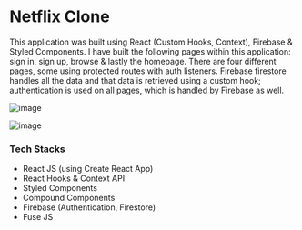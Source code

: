 # Netflix Clone

This application was built using React (Custom Hooks, Context), Firebase & Styled Components. I have built the following pages within this application: sign in, sign up, browse & lastly the homepage. There are four different pages, some using protected routes with auth listeners. Firebase firestore handles all the data and that data is retrieved using a custom hook; authentication is used on all pages, which is handled by Firebase as well.

![image](https://user-images.githubusercontent.com/41061962/127149826-afab1ef4-bebc-4416-9fd4-87c56c7ecbef.png)

![image](https://user-images.githubusercontent.com/41061962/127149947-a43ea5da-39d6-4da1-a074-f42e107bdb6b.png)


### Tech Stacks
 - React JS (using Create React App)
 - React Hooks & Context API
 - Styled Components
 - Compound Components
 - Firebase (Authentication, Firestore)
 - Fuse JS
